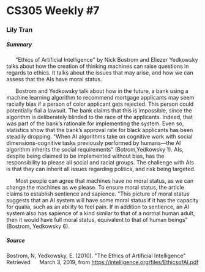 # CS305 Weekly #7
### Lily Tran
##### Summary

&nbsp;&nbsp;&nbsp;&nbsp;&nbsp; "Ethics of Artificial Intelligence" by Nick Bostrom and Eliezer Yedkowsky talks about how the creation of thinking machines can raise questions in regards to ethics. It talks about the issues that may arise, and how we can assess that the AIs have moral status.

&nbsp;&nbsp;&nbsp;&nbsp;&nbsp; Bostrom and Yedkowsky talk about how in the future, a bank using a machine learning algorithm to recommend mortgage applicants may seem racially bias if a person of color applicant gets rejected. This person could potentially fial a lawsuit. The bank claims that this is impossible, since the algorithm is deliberately blinded to the
race of the applicants. Indeed, that was part of the bank’s rationale for implementing the system. Even so, statistics show that the bank’s approval rate for black applicants has been steadily dropping. "When AI algorithms take on cognitive work with social dimensions-cognitive tasks previously performed by humans—the AI algorithm inherits the social requirements" (Botrom,Yedkowsky 1). AIs, despite being claimed to be implemented without bias, has the responsibility to please all social and racial groups. The challenge with AIs is that they can inherit all issues regarding politics, and risk being targeted. 

&nbsp;&nbsp;&nbsp;&nbsp;&nbsp; Most people can agree that machines have no moral status, as we can change the machines as we please. To ensure moral status, the article claims to establish sentience and sapience. "This picture of moral status suggests that an AI system will have some moral status
if it has the capacity for qualia, such as an ability to feel pain. If in addition to sentience, an AI system also has sapience of a kind similar to that of a normal human adult, then it would have full moral status, equivalent to that of human beings" (Bostrom, Yedkowsky 6). 

 

 
##### Source

Bostrom, N, Yedkowsky, E. (2010). "The Ethics of Artificial Intelligence" Retrieved &nbsp;&nbsp;&nbsp;&nbsp;&nbsp;March 3, 2019, from https://intelligence.org/files/EthicsofAI.pdf


